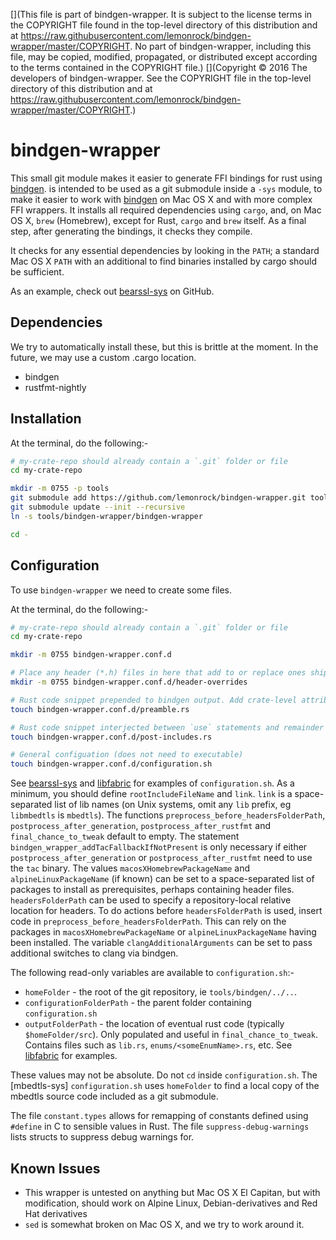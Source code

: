 [](This file is part of bindgen-wrapper. It is subject to the license terms in the COPYRIGHT file found in the top-level directory of this distribution and at https://raw.githubusercontent.com/lemonrock/bindgen-wrapper/master/COPYRIGHT. No part of bindgen-wrapper, including this file, may be copied, modified, propagated, or distributed except according to the terms contained in the COPYRIGHT file.)
[](Copyright © 2016 The developers of bindgen-wrapper. See the COPYRIGHT file in the top-level directory of this distribution and at https://raw.githubusercontent.com/lemonrock/bindgen-wrapper/master/COPYRIGHT.)

# bindgen-wrapper

This small git module makes it easier to generate FFI bindings for rust using [bindgen]. is intended to be used as a git submodule inside a `-sys` module, to make it easier to work with [bindgen] on Mac OS X and with more complex FFI wrappers. It installs all required dependencies using `cargo`, and, on Mac OS X, `brew` (Homebrew), except for Rust, `cargo` and `brew` itself. As a final step, after generating the bindings, it checks they compile.

It checks for any essential dependencies by looking in the `PATH`; a standard Mac OS X `PATH` with an additional to find binaries installed by cargo should be sufficient.

As an example, check out [bearssl-sys] on GitHub.

## Dependencies

We try to automatically install these, but this is brittle at the moment. In the future, we may use a custom .cargo location.

* bindgen
* rustfmt-nightly

## Installation

At the terminal, do the following:-

```bash
# my-crate-repo should already contain a `.git` folder or file
cd my-crate-repo

mkdir -m 0755 -p tools
git submodule add https://github.com/lemonrock/bindgen-wrapper.git tools/bindgen-wrapper
git submodule update --init --recursive
ln -s tools/bindgen-wrapper/bindgen-wrapper

cd -
```

## Configuration

To use `bindgen-wrapper` we need to create some files.

At the terminal, do the following:-
```bash
# my-crate-repo should already contain a `.git` folder or file
cd my-crate-repo

mkdir -m 0755 bindgen-wrapper.conf.d

# Place any header (*.h) files in here that add to or replace ones shipped by your library
mkdir -m 0755 bindgen-wrapper.conf.d/header-overrides

# Rust code snippet prepended to bindgen output. Add crate-level attributes, copyright statements, etc, here
touch bindgen-wrapper.conf.d/preamble.rs

# Rust code snippet interjected between `use` statements and remainder of generated code. Place additional `use` statements here
touch bindgen-wrapper.conf.d/post-includes.rs

# General configuation (does not need to executable)
touch bindgen-wrapper.conf.d/configuration.sh
```

See [bearssl-sys] and [libfabric] for examples of `configuration.sh`. As a minimum, you should define `rootIncludeFileName` and `link`. `link` is a space-separated list of lib names (on Unix systems, omit any `lib` prefix, eg `libmbedtls` is `mbedtls`). The functions `preprocess_before_headersFolderPath`, `postprocess_after_generation`, `postprocess_after_rustfmt` and `final_chance_to_tweak` default to empty. The statement `bindgen_wrapper_addTacFallbackIfNotPresent` is only necessary if either `postprocess_after_generation` or `postprocess_after_rustfmt` need to use the `tac` binary. The values `macosXHomebrewPackageName` and `alpineLinuxPackageName` (if known) can be set to a space-separated list of packages to install as prerequisites, perhaps containing header files. `headersFolderPath` can be used to specify a repository-local relative location for headers. To do actions before `headersFolderPath` is used, insert code in `preprocess_before_headersFolderPath`. This can rely on the packages in `macosXHomebrewPackageName` or `alpineLinuxPackageName` having been installed. The variable `clangAdditionalArguments` can be set to pass additional switches to clang via bindgen.

The following read-only variables are available to `configuration.sh`:-

* `homeFolder` - the root of the git repository, ie `tools/bindgen/../..`.
* `configurationFolderPath` - the parent folder containing `configuration.sh`
* `outputFolderPath` - the location of eventual rust code (typically `$homeFolder/src`). Only populated and useful in `final_chance_to_tweak`. Contains files such as `lib.rs`, `enums/<someEnumName>.rs`, etc. See [libfabric] for examples.

These values may not be absolute. Do not `cd` inside `configuration.sh`. The [mbedtls-sys] `configuration.sh` uses `homeFolder` to find a local copy of the mbedtls source code included as a git submodule.

The file `constant.types` allows for remapping of constants defined using `#define` in C to sensible values in Rust. The file `suppress-debug-warnings` lists structs to suppress debug warnings for.

## Known Issues

* This wrapper is untested on anything but Mac OS X El Capitan, but with modification, should work on Alpine Linux, Debian-derivatives and Red Hat derivatives
* `sed` is somewhat broken on Mac OS X, and we try to work around it.


[bearssl-sys]: https://github.com/lemonrock/bearssl-sys "bearssl-sys GitHub page"
[libfabric]: https://github.com/lemonrock/libfabric "libfabric GitHub page"
[bindgen]: https://github.com/Yamakaky/bindgen "bindgen GitHub page"
